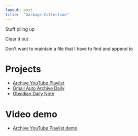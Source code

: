 ```yaml
---
layout: post
title:  "Garbage Collection"
---
```


Stuff piling up

Clear it out

Don't want to maintain a file that I have to find and append to

# Projects

- [Archive YouTube Playlist](https://github.com/ebanner/archive-youtube-playlist)
- [Gmail Auto Archive Daily](https://github.com/ebanner/gmail-auto-archive-daily)
- [Obsidian Daily Note](https://help.obsidian.md/Plugins/Daily+notes)

# Video demo

- [Archive YouTube Playlist demo](https://www.youtube.com/watch?v=7sDBBOyIEOA)

